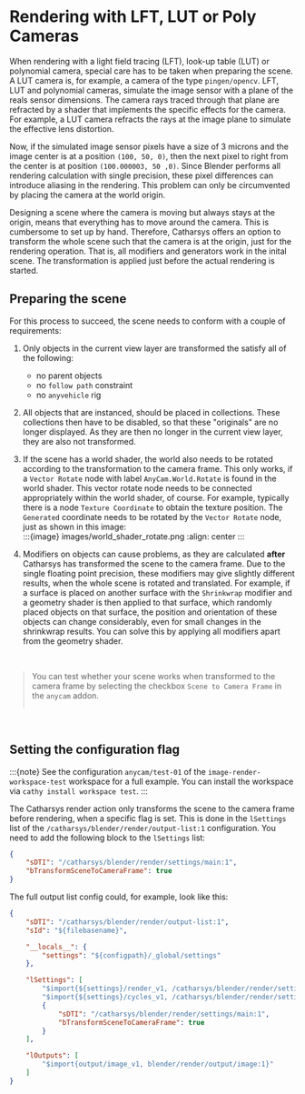 # Rendering with LFT, LUT or Poly Cameras

When rendering with a light field tracing (LFT), look-up table (LUT) or polynomial camera, special care has to be taken when preparing the scene. A LUT camera is, for example, a camera of the type `pingen/opencv`. LFT, LUT and polynomial cameras, simulate the image sensor with a plane of the reals sensor dimensions. The camera rays traced through that plane are refracted by a shader that implements the specific effects for the camera. For example, a LUT camera refracts the rays at the image plane to simulate the effective lens distortion. 

Now, if the simulated image sensor pixels have a size of 3 microns and the image center is at a position `(100, 50, 0)`, then the next pixel to right from the center is at position `(100.000003, 50 ,0)`. Since Blender performs all rendering calculation with single precision, these pixel differences can introduce aliasing in the rendering. This problem can only be circumvented by placing the camera at the world origin. 

Designing a scene where the camera is moving but always stays at the origin, means that everything has to move around the camera. This is cumbersome to set up by hand. Therefore, Catharsys offers an option to transform the whole scene such that the camera is at the origin, just for the rendering operation. That is, all modifiers and generators work in the inital scene. The transformation is applied just before the actual rendering is started. 

## Preparing the scene

For this process to succeed, the scene needs to conform with a couple of requirements:

1. Only objects in the current view layer are transformed the satisfy all of the following:
    - no parent objects
    - no `follow path` constraint
    - no `anyvehicle` rig

2. All objects that are instanced, should be placed in collections. These collections then have to be disabled, so that these "originals" are no longer displayed. As they are then no longer in the current view layer, they are also not transformed. 

3. If the scene has a world shader, the world also needs to be rotated according to the transformation to the camera frame. This only works, if a `Vector Rotate` node with label `AnyCam.World.Rotate` is found in the world shader. This vector rotate node needs to be connected appropriately within the world shader, of course. For example, typically there is a node `Texture Coordinate` to obtain the texture position. The `Generated` coordinate needs to be rotated by the `Vector Rotate` node, just as shown in this image:<br>
:::{image} images/world_shader_rotate.png
:align: center
:::

4. Modifiers on objects can cause problems, as they are calculated **after** Catharsys has transformed the scene to the camera frame. Due to the single floating point precision, these modifiers may give slightly different results, when the whole scene is rotated and translated. For example, if a surface is placed on another surface with the `Shrinkwrap` modifier and a geometry shader is then applied to that surface, which randomly placed objects on that surface, the position and orientation of these objects can change considerably, even for small changes in the shrinkwrap results. You can solve this by applying all modifiers apart from the geometry shader.

<br>

> You can test whether your scene works when transformed to the camera frame by selecting the checkbox `Scene to Camera Frame` in the `anycam` addon. 
>
>```{image} images/anycam_to_camera_frame.png
>```

<br>

## Setting the configuration flag

:::{note}
See the configuration `anycam/test-01` of the `image-render-workspace-test` workspace for a full example. You can install the workspace via `cathy install workspace test`.
:::

The Catharsys render action only transforms the scene to the camera frame before rendering, when a specific flag is set. This is done in the `lSettings` list of the `/catharsys/blender/render/output-list:1` configuration. You need to add the following block to the `lSettings` list:

```json
{
    "sDTI": "/catharsys/blender/render/settings/main:1",
    "bTransformSceneToCameraFrame": true
}
```

The full output list config could, for example, look like this:
```json
{
    "sDTI": "/catharsys/blender/render/output-list:1",
	"sId": "${filebasename}",

    "__locals__": {
        "settings": "${configpath}/_global/settings"
    },

	"lSettings": [
        "$import{${settings}/render_v1, /catharsys/blender/render/settings/render:1}",
        "$import{${settings}/cycles_v1, /catharsys/blender/render/settings/cycles:1}",
        {
            "sDTI": "/catharsys/blender/render/settings/main:1",
            "bTransformSceneToCameraFrame": true
        }
    ],

    "lOutputs": [
        "$import{output/image_v1, blender/render/output/image:1}"
    ]    
}
```
<br>

